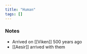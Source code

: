 ```yaml
---
title: "Human"
tags: []
---
```


### Notes 

- Arrived on [[Viken]] 500 years ago
- [[Aesir]] arrived with them
